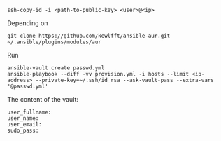 
```
ssh-copy-id -i <path-to-public-key> <user>@<ip>
```

Depending on

```
git clone https://github.com/kewlfft/ansible-aur.git ~/.ansible/plugins/modules/aur
```


Run

```
ansible-vault create passwd.yml
ansible-playbook --diff -vv provision.yml -i hosts --limit <ip-address> --private-key=~/.ssh/id_rsa --ask-vault-pass --extra-vars '@passwd.yml'
```

The content of the vault:

```
user_fullname:
user_name:
user_email:
sudo_pass:
```
